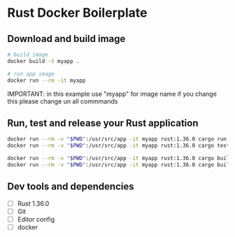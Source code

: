 # Rust Docker Boilerplate

## Download and build image

```sh
# build image
docker build -t myapp .

# run app image
docker run --rm -it myapp
```
IMPORTANT: in this example use "myapp" for image name if you change this please change un all commmands

## Run, test and release your Rust application

```sh
docker run --rm -v "$PWD":/usr/src/app -it myapp rust:1.36.0 cargo run
docker run --rm -v "$PWD":/usr/src/app -it myapp rust:1.36.0 cargo test

docker run --rm -v "$PWD":/usr/src/app -it myapp rust:1.36.0 cargo build 
docker run --rm -v "$PWD":/usr/src/app -it myapp rust:1.36.0 cargo build --release
```


## Dev tools and dependencies

- [ ] Rust 1.36.0
- [ ] Git
- [ ] Editor config
- [ ] docker